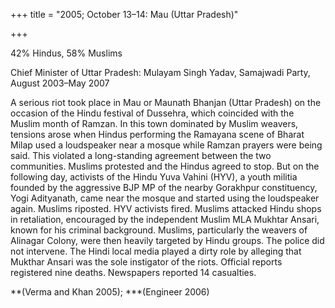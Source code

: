 +++
title = "2005; October 13–14: Mau (Uttar Pradesh)"

+++


42% Hindus, 58% Muslims

Chief Minister of Uttar Pradesh: Mulayam Singh Yadav, Samajwadi Party, August 2003–May 2007

A serious riot took place in Mau or Maunath Bhanjan (Uttar Pradesh) on the occasion of the Hindu festival of Dussehra, which coincided with the Muslim month of Ramzan. In this town dominated by Muslim weavers, tensions arose when Hindus performing the Ramayana scene of Bharat Milap used a loudspeaker near a mosque while Ramzan prayers were being said. This violated a long-standing agreement between the two communities. Muslims protested and the Hindus agreed to stop. But on the following day, activists of the Hindu Yuva Vahini (HYV), a youth militia founded by the aggressive BJP MP of the nearby Gorakhpur constituency, Yogi Adityanath, came near the mosque and started using the loudspeaker again. Muslims riposted. HYV activists fired. Muslims attacked Hindu shops in retaliation, encouraged by the independent Muslim MLA Mukhtar Ansari, known for his criminal background. Muslims, particularly the weavers of Alinagar Colony, were then heavily targeted by Hindu groups. The police did not intervene. The Hindi local media played a dirty role by alleging that Mukthar Ansari was the sole instigator of the riots. Official reports registered nine deaths. Newspapers reported 14 casualties.

**(Verma and Khan 2005); ***(Engineer 2006)
